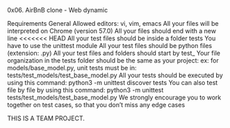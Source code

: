 0x06. AirBnB clone - Web dynamic

Requirements General Allowed editors: vi, vim, emacs All your files will be interpreted on Chrome (version 57.0) All your files should end with a new line <<<<<<< HEAD All your test files should be inside a folder tests You have to use the unittest module All your test files should be python files (extension: .py) All your test files and folders should start by test_ Your file organization in the tests folder should be the same as your project: ex: for models/base_model.py, unit tests must be in: tests/test_models/test_base_model.py All your tests should be executed by using this command: python3 -m unittest discover tests You can also test file by file by using this command: python3 -m unittest tests/test_models/test_base_model.py We strongly encourage you to work together on test cases, so that you don’t miss any edge cases

THIS IS A TEAM PROJECT.
